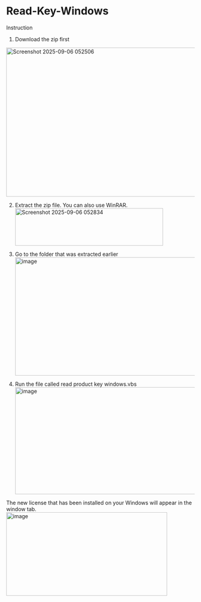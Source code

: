 # Read-Key-Windows
Instruction
1. Download the zip first
<img width="1224" height="398" alt="Screenshot 2025-09-06 052506" src="https://github.com/user-attachments/assets/32749f41-9970-4c22-a0fb-1f99d027397d" />

2. Extract the zip file. You can also use WinRAR. <img width="395" height="100" alt="Screenshot 2025-09-06 052834" src="https://github.com/user-attachments/assets/fc64a007-1b22-483f-8814-421ba384db8d" />

3. Go to the folder that was extracted earlier <img width="877" height="316" alt="image" src="https://github.com/user-attachments/assets/c9b21253-68fa-4541-9f00-69547bbda1ab" />


4. Run the file called read product key windows.vbs <img width="901" height="286" alt="image" src="https://github.com/user-attachments/assets/e321d22f-5740-41e6-b350-89650ed26a55" />

The new license that has been installed on your Windows will appear in the window tab. <img width="430" height="223" alt="image" src="https://github.com/user-attachments/assets/48d70001-1141-4a31-aa77-4beed3fc7f73" />




